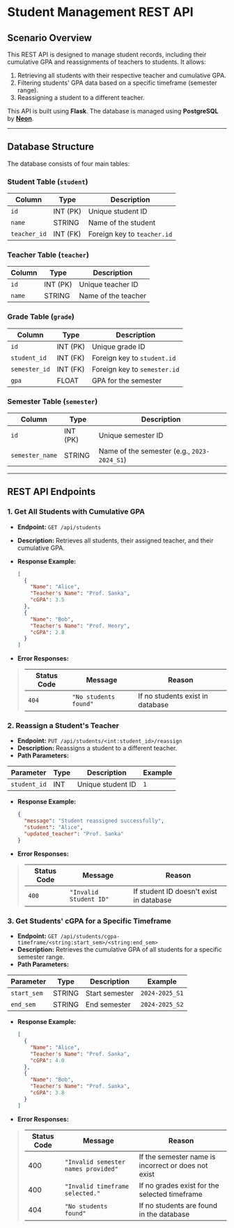 # Student Management REST API

## Scenario Overview

This REST API is designed to manage student records, including their cumulative GPA and reassignments of teachers to students. It allows:

1. Retrieving all students with their respective teacher and cumulative GPA.
2. Filtering students' GPA data based on a specific timeframe (semester range).
3. Reassigning a student to a different teacher.

This API is built using **Flask**. The database is managed using **PostgreSQL** by [**Neon**](https://neon.tech/).

---

## Database Structure

The database consists of four main tables:

### Student Table (`student`)

| Column       | Type     | Description                 |
| ------------ | -------- | --------------------------- |
| `id`         | INT (PK) | Unique student ID           |
| `name`       | STRING   | Name of the student         |
| `teacher_id` | INT (FK) | Foreign key to `teacher.id` |

### Teacher Table (`teacher`)

| Column | Type     | Description         |
| ------ | -------- | ------------------- |
| `id`   | INT (PK) | Unique teacher ID   |
| `name` | STRING   | Name of the teacher |

### Grade Table (`grade`)

| Column        | Type     | Description                  |
| ------------- | -------- | ---------------------------- |
| `id`          | INT (PK) | Unique grade ID              |
| `student_id`  | INT (FK) | Foreign key to `student.id`  |
| `semester_id` | INT (FK) | Foreign key to `semester.id` |
| `gpa`         | FLOAT    | GPA for the semester         |

### Semester Table (`semester`)

| Column          | Type     | Description                                 |
| --------------- | -------- | ------------------------------------------- |
| `id`            | INT (PK) | Unique semester ID                          |
| `semester_name` | STRING   | Name of the semester (e.g., `2023-2024_S1`) |

---

## REST API Endpoints

### **1. Get All Students with Cumulative GPA**

- **Endpoint:** `GET /api/students`
- **Description:** Retrieves all students, their assigned teacher, and their cumulative GPA.
- **Response Example:**

  ```json
  [
    {
      "Name": "Alice",
      "Teacher's Name": "Prof. Sanka",
      "cGPA": 3.5
    },
    {
      "Name": "Bob",
      "Teacher's Name": "Prof. Henry",
      "cGPA": 2.8
    }
  ]
  ```

- **Error Responses:**

> | Status Code | Message               | Reason                           |
> | ----------- | --------------------- | -------------------------------- |
> | `404`       | `"No students found"` | If no students exist in database |

### **2. Reassign a Student's Teacher**

- **Endpoint:** `PUT /api/students/<int:student_id>/reassign`
- **Description:** Reassigns a student to a different teacher.
- **Path Parameters:**

| Parameter    | Type | Description       | Example |
| ------------ | ---- | ----------------- | ------- |
| `student_id` | INT  | Unique student ID | `1`     |

- **Response Example:**

  ```json
  {
    "message": "Student reassigned successfully",
    "student": "Alice",
    "updated_teacher": "Prof. Sanka"
  }
  ```

- **Error Responses:**

> | Status Code | Message                | Reason                                  |
> | ----------- | ---------------------- | --------------------------------------- |
> | `400`       | `"Invalid Student ID"` | If student ID doesn't exist in database |

### **3. Get Students' cGPA for a Specific Timeframe**

- **Endpoint:** `GET /api/students/cgpa-timeframe/<string:start_sem>/<string:end_sem>`
- **Description:** Retrieves the cumulative GPA of all students for a specific semester range.
- **Path Parameters:**

| Parameter   | Type   | Description    | Example        |
| ----------- | ------ | -------------- | -------------- |
| `start_sem` | STRING | Start semester | `2024-2025_S1` |
| `end_sem`   | STRING | End semester   | `2024-2025_S2` |

- **Response Example:**

  ```json
  [
    {
      "Name": "Alice",
      "Teacher's Name": "Prof. Sanka",
      "cGPA": 4.0
    },
    {
      "Name": "Bob",
      "Teacher's Name": "Prof. Sanka",
      "cGPA": 3.8
    }
  ]
  ```

- **Error Responses:**

> | Status Code | Message                             | Reason                                              |
> | ----------- | ----------------------------------- | --------------------------------------------------- |
> | 400         | `"Invalid semester names provided"` | If the semester name is incorrect or does not exist |
> | 400         | `"Invalid timeframe selected."`     | If no grades exist for the selected timeframe       |
> | 404         | `"No students found"`               | If no students are found in the database            |

